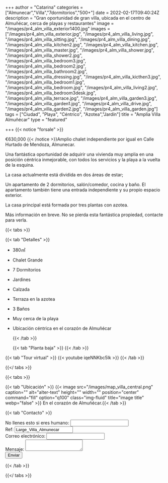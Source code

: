 +++
author = "Catarina"
categories = ["Almunecar","Villa","7dormitorios","500+"]
date = 2022-02-17T09:40:24Z
description = "Gran oportunidad de gran villa, ubicada en el centro de Almuñécar, cerca de playas y restaurantes"
image = "/images/pr4_alm_villa_exterior1400.jpg"
images = ["/images/pr4_alm_villa_exterior.jpg", "/images/pr4_alm_villa_living.jpg", "/images/pr4_alm_villa_sitting.jpg", "/images/pr4_alm_villa_dining.jpg", "/images/pr4_alm_villa_kitchen2.jpg", "/images/pr4_alm_villa_kitchen.jpg", "/images/pr4_alm_villa_master.jpg", "/images/pr4_alm_villa_shower.jpg", "/images/pr4_alm_villa_shower2.jpg", "/images/pr4_alm_villa_bedroom3.jpg", "/images/pr4_alm_villa_bedroom2.jpg", "/images/pr4_alm_villa_bathroom2.jpg", "/images/pr4_alm_villa_dressing.jpg", "/images/pr4_alm_villa_kicthen3.jpg", "/images/pr4_alm_villa_bedroom1.jpg", "/images/pr4_alm_villa_bedroom.jpg", "/images/pr4_alm_villa_living2.jpg", "/images/pr4_alm_villa_bedroom3desk.jpg", "/images/pr4_alm_villa_terrace.jpg", "/images/pr4_alm_villa_garden3.jpg", "/images/pr4_alm_villa_garden1.jpg", "/images/pr4_alm_villa_drive.jpg", "/images/pr4_alm_villa_garden2.jpg", "/images/pr4_alm_villa_garden.jpg"]
tags = ["Ciudad", "Playa", "Céntrico", "Azotea","Jardín"]
title = "Amplia Villa Almuñécar"
type = "featured"

+++
{{< notice "forsale" >}}

€630,000 {{< /notice >}}Amplio chalet independiente por igual en Calle Hurtado de Mendoza, Almunecar.

Una fantástica oportunidad de adquirir una vivienda muy amplia en una posición céntrica inmejorable, con todos los servicios y la playa a la vuelta de la esquina.

La casa actualmente está dividida en dos áreas de estar;

Un apartamento de 2 dormitorios, salón/comedor, cocina y baño. El apartamento también tiene una entrada independiente y su propio espacio exterior.

La casa principal está formada por tres plantas con azotea.

Más información en breve. No se pierda esta fantástica propiedad, contacte para verla.

{{< tabs >}}

{{< tab "Detalles" >}}

* 380&#x33A1;
* Chalet Grande
* 7 Dormitorios
* Jardines
* Calzada
* Terraza en la azotea
* 3 Baños
* Muy cerca de la playa
* Ubicación céntrica en el corazón de Almuñécar

  {{< /tab >}}

  {{< tab "Planta baja" >}}  {{< /tab >}}

{{< tab "Tour virtual" >}} {{< youtube iqeNNKbc5lk >}} {{< /tab >}}

{{</ tabs >}}

{{< tabs >}}

{{< tab "Ubicación" >}} {{< image src="/images/map_villa_central.png" caption="" alt="alter-text" height="" width="" position="center" command="fill" option="q100" class="img-fluid" title="image title" webp="false" >}} En el corazón de Almuñécar.{{< /tab >}}

{{< tab "Contacto" >}} <form name="propertyContact" method="POST" netlify-honeypot="bot-field" data-netlify="true">
<div class="form-group">
<label>No llenes esto si eres humano: <input name="bot-field" /></label>
</div>
<div class="form-group">
<label>Ref: <input name="property-ref" class="form-control" value="Large_Villa_Almunecar" readonly/></label>
</div>
<div class="form-group">
<label>Correo electrónico: <input type="text" class="form-control" name="email" /></label>
</div>
<div class="form-group">
<label>Mensaje: </label> <textarea name="message" class="form-control"></textarea>
</div>
<button type="submit" class="btn btn-primary">Enviar</button>
</form> {{< /tab >}}

{{</ tabs >}}